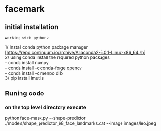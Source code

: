 # facemark </br>


## initial installation </br>
    working with python2
   1/ Install conda python package manager [https://repo.continuum.io/archive/Anaconda2-5.0.1-Linux-x86_64.sh] </br>
   2/ using conda install the required python packages </br>
      - conda install numpy </br>
      - conda install -c conda-forge opencv </br>
      - conda install -c menpo dlib </br>
   3/ pip install imutils </br>
   
   
## Runing code </br>
 ### on the top level directory execute </br>
 python face-mask.py --shape-predictor ./models/shape_predictor_68_face_landmarks.dat --image images/leo.jpeg </br>
